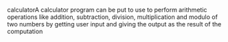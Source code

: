 calculatorA calculator program can be put to use to perform arithmetic operations like addition, subtraction, division, multiplication and modulo of two numbers by getting user input and giving the output as the result of the computation
